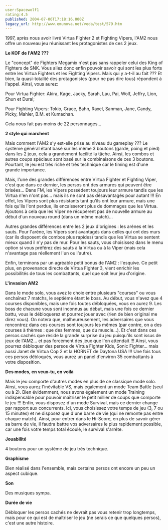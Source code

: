 ```yaml
---
user:Spacewolf1
rating:4.5
published: 2004-07-06T17:18:16.000Z
legacy_url: http://www.emunova.net/veda/test/579.htm
---
```

1997, après nous avoir livré Virtua Fighter 2 et Fighting Vipers, l'AM2 nous offre un nouveau jeu réunissant les protagonistes de ces 2 jeux.  

  

**Le KOF de l'AM2 ???**  

Le "concept" de Fighters Megamix n'est pas sans rappeler celui des King of Fighters de SNK. Vous allez donc enfin pouvoir savoir qui sont les plus forts entre les Virtua Fighters et les Fighting Vipers. Mais qui y a-t-il au fait ??? Et bien, la quasi-totalité des protagonistes (pour ne pas dire tous) répondent à l'appel. Ainsi, vous aurez:  

Pour Virtua Fighter: Akira, Kage, Jacky, Sarah, Lau, Pai, Wolf, Jeffry, Lion, Shun et Dural;  

Pour Fighting Vipers: Tokio, Grace, Bahn, Raxel, Sanman, Jane, Candy, Picky, Mahler, B.M. et Kumachan.  

Cela nous fait pas moins de 22 personnages...  

  

**2 style qui marchent**  

Mais comment l'AM2 s'y est-elle prise au niveau du gameplay ??? Le système général étant basé sur les même 3 boutons (garde, poing et pied) dans les 2 jeux, cela a grandement facilité la tâche. Ainsi, les combos et autres coups spéciaux sont basé sur la combinaisons de ces 3 boutons. Pourtant, le jeu est très riche et très technique car le timing est d'une grande importance.  

Mais, l'une des grandes différences entre Virtua Fighter et Fighting Viper, c'est que dans ce dernier, les persos ont des armures qui peuvent être brisées... Dans FM, les Vipers possèdent toujours leur armure tandis que les Virtua n'en n'ont pas... mais ils ne sont pas désavantagés pour autant !!! En effet, les Vipers sont plus résistants tant qu'ils ont leur armure, mais une fois qu'ils l'ont perdue, ils encaisseront plus de dommages que les Virtua. Ajoutons à cela que les Viper ne récupèrent pas de nouvelle armure au début d'un nouveau round (dans un même match)...  

Autres grandes différences entre les 2 jeux d'origines : les arènes et les sauts. Pour l'arène, les Vipers sont avantagés dans celles qui ont des murs (car ils disposent de combos plus rapides) tandis que les Virtua se sentent mieux quand il n'y pas de mur. Pour les sauts, vous choisissez dans le menu option si vous préférez des sauts à la Virtua ou à la Viper (mais cela n'avantage pas réellement l'un ou l'autre).  

Enfin, terminons par un agréable petit bonus de l'AM2 : l'esquive. Ce petit plus, en provenance directe de Virtua Fighter 3, vient enrichir les possibilités de tous les combattants, quel que soit leur jeu d'origine.  

  

**L'invasion AM2**  

Dans le mode solo, vous avez le choix entre plusieurs "courses" ou vous enchaînez 7 matchs, le septième étant le boss. Au début, vous n'avez que 4 courses disponibles, mais une fois toutes débloquées, vous en aurez 9\. Les boss de chacune vous sont inconnus au début, mais une fois ce dernier battu, vous le débloquerez et pourrez jouer avec (rien de bien original me direz vous). On notera que, malheureusement, les adversaires que vous rencontrez dans ces courses sont toujours les mêmes (par contre, on a des courses à thèmes : que des femmes, que du muscle...). Et c'est dans ces persos cachés que réside la grande surprise du jeu puisqu'ils sont issus de jeux de l'AM2... et pas forcément des jeux que l'on attendait !!! Ainsi, vous pourrez débloquer des persos de Virtua Fighter Kids, Sonic Fighter... mais aussi Janet de Virtua Cop 2 et la HORNET de Daytona USA !!! Une fois tous ces persos débloqués, vous aurez un panel d'environ 35 combattants à votre disposition.  

  

**Des modes, en veux-tu, en voilà**  

Mais le jeu comporte d'autres modes en plus de ce classique mode solo. Ainsi, vous aurez l'inévitable VS, mais également un mode Team Battle (seul ou à 2). Bien évidemment, nous avons également un mode Training indispensable pour pouvoir maîtriser le petit millier de coups que comporte le jeu !!! Enfin, vous disposez d'un mode Survival, mais ce dernier change par rapport aux concurrents. Ici, vous choisissez votre temps de jeu (3, 7 ou 15 minutes) et ne disposez que d'une barre de vie (qui ne remonte pas entre chaque match). Ainsi, pour entrer dans le Hi-Score, en plus de savoir gérer sa barre de vie, il faudra battre vos adversaires le plus rapidement possible, car une fois votre temps total écoulé, le survival s'arrête.  

  

  

**Jouabilité**  

4 boutons pour un système de jeu très technique.  

**Graphisme**  

Bien réalisé dans l'ensemble, mais certains persos ont encore un peu un aspect cubique.  

**Son**  

Des musiques sympa.  

**Durée de vie**  

Débloquer les persos cachés ne devrait pas vous retenir trop longtemps, mais pour ce qui est de maîtriser le jeu (ne serais ce que quelques persos), c'est une autre histoire.